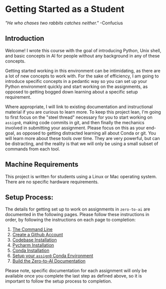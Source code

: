 # Getting Started as a Student

_"He who chases two rabbits catches neither."_ -Confucius

## Introduction

Welcome! I wrote this course with the goal of introducing Python, Unix shell,
and basic concepts in AI for people without any background in any of these
concepts.

Getting started working in this environment can be intimidating, as there are
a lot of new concepts to work with. For the sake of efficiency, I am going to
introduce specific concepts in a pedantic way so you can set up your Python
environment quickly and start working on the assignments, as opposed to
getting bogged down learning about a specific setup requirement.

Where appropriate, I will link to existing documentation and instructional material
if you are curious to learn more. To keep this project lean, I'm going to first
focus on the "steel thread" necessary for you to start working on `assign0`,
making code commits in git, and then finally the mechanics involved in
submitting your assignment. Please focus on this as your end-goal, as opposed
to getting distracted learning all about Conda or git. You will learn more
about these tools over time. They are very powerful, but can be distracting,
and the reality is that we will only be using a small subset of commands from
each tool.

## Machine Requirements

This project is written for students using a Linux or Mac operating system.
There are no specific hardware requirements.

## Setup Process:

The details for getting set up to work on assignments in `zero-to-ai` are
documented in the following pages. Please follow these instructions in order,
by following the instructions on each page to completion:

1. [The Command Line](./command-line.md)
1. [Create a Github Account](./create-github-account.md)
1. [Codebase Installation](./codebase-install.md)
1. [Pycharm Installation](./pycharm-install.md)
1. [Conda Installation](./conda-install.md)
1. [Setup your `assign0` Conda Environment](./activate-conda-env.md)
1. [Build the Zero-to-AI Documentation](./build-z2ai-documentation.md)

Please note, specific documentation for each assignment will only be available
once you complete the last step as defined above, so it is important to follow
the setup process to completion.
